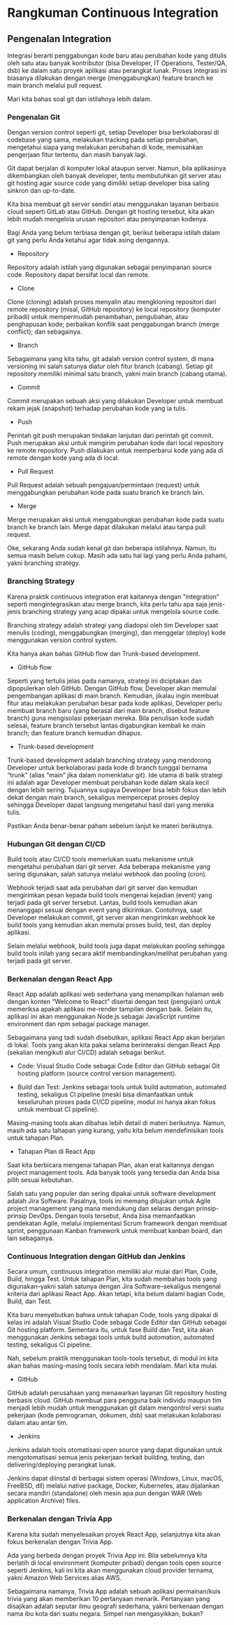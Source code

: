 # Rangkuman Continuous Integration

## Pengenalan Integration
Integrasi berarti penggabungan kode baru atau perubahan kode yang ditulis oleh satu atau banyak kontributor (bisa Developer, IT Operations, Tester/QA, dsb) ke dalam satu proyek aplikasi atau perangkat lunak. Proses integrasi ini biasanya dilakukan dengan merge (menggabungkan) feature branch ke main branch melalui pull request.

Mari kita bahas soal git dan istilahnya lebih dalam.

### Pengenalan Git
  
Dengan version control seperti git, setiap Developer bisa berkolaborasi di codebase yang sama, melakukan tracking pada setiap perubahan, mengetahui siapa yang melakukan perubahan di kode, memisahkan pengerjaan fitur tertentu, dan masih banyak lagi.

Git dapat berjalan di komputer lokal ataupun server. Namun, bila aplikasinya dikembangkan oleh banyak developer, tentu membutuhkan git server atau git hosting agar source code yang dimiliki setiap developer bisa saling sinkron dan up-to-date.

Kita bisa membuat git server sendiri atau menggunakan layanan berbasis cloud seperti GitLab atau GitHub. Dengan git hosting tersebut, kita akan lebih mudah mengelola urusan repositori atau penyimpanan kodenya.

Bagi Anda yang belum terbiasa dengan git, berikut beberapa istilah dalam git yang perlu Anda ketahui agar tidak asing dengannya.

- Repository
  
Repository adalah istilah yang digunakan sebagai penyimpanan source code. Repository dapat bersifat local dan remote.

- Clone
  
Clone (cloning) adalah proses menyalin atau mengkloning repositori dari remote repository (misal, GitHub repository) ke local repository (komputer pribadi) untuk mempermudah penambahan, pengubahan, atau penghapusan kode; perbaikan konflik saat penggabungan branch (merge conflict); dan sebagainya.

- Branch
  
Sebagaimana yang kita tahu, git adalah version control system, di mana versioning ini salah satunya diatur oleh fitur branch (cabang). Setiap git repository memiliki minimal satu branch, yakni main branch (cabang utama).

- Commit
  
Commit merupakan sebuah aksi yang dilakukan Developer untuk membuat rekam jejak (snapshot) terhadap perubahan kode yang ia tulis.

- Push
  
Perintah git push merupakan tindakan lanjutan dari perintah git commit. Push merupakan aksi untuk mengirim perubahan kode dari local repository ke remote repository. Push dilakukan untuk memperbarui kode yang ada di remote dengan kode yang ada di local.

- Pull Request
  
Pull Request adalah sebuah pengajuan/permintaan (request) untuk menggabungkan perubahan kode pada suatu branch ke branch lain.

- Merge
  
Merge merupakan aksi untuk menggabungkan perubahan kode pada suatu branch ke branch lain. Merge dapat dilakukan melalui atau tanpa pull request.

Oke, sekarang Anda sudah kenal git dan beberapa istilahnya. Namun, itu semua masih belum cukup. Masih ada satu hal lagi yang perlu Anda pahami, yakni branching strategy.

### Branching Strategy
Karena praktik continuous integration erat kaitannya dengan “integration” seperti mengintegrasikan atau merge branch, kita perlu tahu apa saja jenis-jenis branching strategy yang acap dipakai untuk mengelola source code.

Branching strategy adalah strategi yang diadopsi oleh tim Developer saat menulis (coding), menggabungkan (merging), dan menggelar (deploy) kode menggunakan version control system.

Kita hanya akan bahas GitHub flow dan Trunk-based development.

- GitHub flow
  
Seperti yang tertulis jelas pada namanya, strategi ini diciptakan dan dipopulerkan oleh GitHub. Dengan GitHub flow, Developer akan memulai pengembangan aplikasi di main branch. Kemudian, jikalau ingin membuat fitur atau melakukan perubahan besar pada kode aplikasi, Developer perlu membuat branch baru (yang berasal dari main branch, disebut feature branch) guna mengisolasi pekerjaan mereka. Bila penulisan kode sudah selesai, feature branch tersebut lantas digabungkan kembali ke main branch; dan feature branch kemudian dihapus.

- Trunk-based development
  
Trunk-based development adalah branching strategy yang mendorong Developer untuk berkolaborasi pada kode di branch tunggal bernama “trunk” (alias “main” jika dalam nomenklatur git). Ide utama di balik strategi ini adalah agar Developer membuat perubahan kode dalam skala kecil dengan lebih sering. Tujuannya supaya Developer bisa lebih fokus dan lebih dekat dengan main branch, sekaligus mempercepat proses deploy sehingga Developer dapat langsung mengetahui hasil dari yang mereka tulis.

Pastikan Anda benar-benar paham sebelum lanjut ke materi berikutnya. 

### Hubungan Git dengan CI/CD

Build tools atau CI/CD tools memerlukan suatu mekanisme untuk mengetahui perubahan dari git server. Ada beberapa mekanisme yang sering digunakan, salah satunya melalui webhook dan pooling (cron).

Webhook terjadi saat ada perubahan dari git server dan kemudian mengirimkan pesan kepada build tools mengenai kejadian (event) yang terjadi pada git server tersebut. Lantas, build tools kemudian akan menanggapi sesuai dengan event yang dikirimkan. Contohnya, saat Developer melakukan commit, git server akan mengirimkan webhook ke build tools yang kemudian akan memulai proses build, test, dan deploy aplikasi.

Selain melalui webhook, build tools juga dapat melakukan pooling sehingga build tools inilah yang secara aktif membandingkan/melihat perubahan yang terjadi pada git server.

### Berkenalan dengan React App

React App adalah aplikasi web sederhana yang menampilkan halaman web dengan konten “Welcome to React” disertai dengan test (pengujian) untuk memeriksa apakah aplikasi me-render tampilan dengan baik. Selain itu, aplikasi ini akan menggunakan Node.js sebagai JavaScript runtime environment dan npm sebagai package manager.

Sebagaimana yang tadi sudah disebutkan, aplikasi React App akan berjalan di lokal. Tools yang akan kita pakai selama berinteraksi dengan React App (sekalian mengikuti alur CI/CD) adalah sebagai berikut.

- Code: Visual Studio Code sebagai Code Editor dan GitHub sebagai Git hosting platform (source control version management).

- Build dan Test: Jenkins sebagai tools untuk build automation, automated testing, sekaligus CI pipeline (meski bisa dimanfaatkan untuk keseluruhan proses pada CI/CD pipeline, modul ini hanya akan fokus untuk membuat CI pipeline).

Masing-masing tools akan dibahas lebih detail di materi berikutnya. Namun, masih ada satu tahapan yang kurang, yaitu kita belum mendefinisikan tools untuk tahapan Plan. 

- Tahapan Plan di React App
  
Saat kita berbicara mengenai tahapan Plan, akan erat kaitannya dengan project management tools. Ada banyak tools yang tersedia dan Anda bisa pilih sesuai kebutuhan.

Salah satu yang populer dan sering dipakai untuk software development adalah Jira Software. Pasalnya, tools ini memang ditujukan untuk Agile project management yang mana mendukung dan selaras dengan prinsip-prinsip DevOps. Dengan tools tersebut, Anda bisa memanfaatkan pendekatan Agile, melalui implementasi Scrum framework dengan membuat sprint, penggunaan Kanban framework untuk membuat kanban board, dan lain sebagainya.

### Continuous Integration dengan GitHub dan Jenkins

Secara umum, continuous integration memiliki alur mulai dari Plan, Code, Build, hingga Test. Untuk tahapan Plan, kita sudah membahas tools yang digunakan–yakni salah satunya dengan Jira Software–sekaligus mengenal kriteria dari aplikasi React App. Akan tetapi, kita belum dalami bagian Code, Build, dan Test. 

Kita baru menyebutkan bahwa untuk tahapan Code, tools yang dipakai di kelas ini adalah Visual Studio Code sebagai Code Editor dan GitHub sebagai Git hosting platform. Sementara itu, untuk fase Build dan Test, kita akan menggunakan Jenkins sebagai tools untuk build automation, automated testing, sekaligus CI pipeline.

Nah, sebelum praktik menggunakan tools-tools tersebut, di modul ini kita akan bahas masing-masing tools secara lebih mendalam. Mari kita mulai.

 - GitHub
   
GitHub adalah perusahaan yang menawarkan layanan Git repository hosting berbasis cloud. GitHub membuat para pengguna baik individu maupun tim menjadi lebih mudah untuk menggunakan git dalam mengontrol versi suatu pekerjaan (kode pemrograman, dokumen, dsb) saat melakukan kolaborasi dalam atau antar tim.

- Jenkins
  
Jenkins adalah tools otomatisasi open source yang dapat digunakan untuk mengotomatisasi semua jenis pekerjaan terkait building, testing, dan delivering/deploying perangkat lunak. 

Jenkins dapat diinstal di berbagai sistem operasi (Windows, Linux, macOS, FreeBSD, dll) melalui native package, Docker, Kubernetes, atau dijalankan secara mandiri (standalone) oleh mesin apa pun dengan WAR (Web application Archive) files.

### Berkenalan dengan Trivia App

Karena kita sudah menyelesaikan proyek React App, selanjutnya kita akan fokus berkenalan dengan Trivia App.

Ada yang berbeda dengan proyek Trivia App ini. Bila sebelumnya kita berlatih di local environment (komputer pribadi) dengan tools open source seperti Jenkins, kali ini kita akan menggunakan cloud provider ternama, yakni Amazon Web Services alias AWS.

Sebagaimana namanya, Trivia App adalah sebuah aplikasi permainan/kuis trivia yang akan memberikan 10 pertanyaan menarik. Pertanyaan yang disajikan adalah seputar ilmu geografi sederhana, yakni berkenaan dengan nama ibu kota dari suatu negara. Simpel nan mengasyikkan, bukan?
